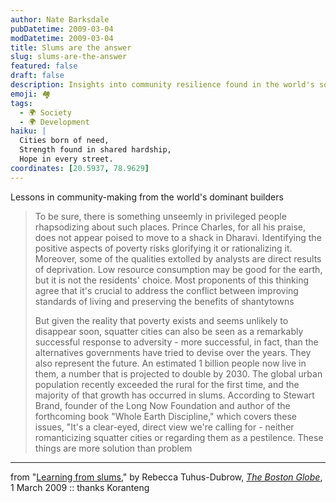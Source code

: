 ```yaml
---
author: Nate Barksdale
pubDatetime: 2009-03-04
modDatetime: 2009-03-04
title: Slums are the answer
slug: slums-are-the-answer
featured: false
draft: false
description: Insights into community resilience found in the world's squatter cities.
emoji: 🏘️
tags:
  - 🌍 Society
  - 🌍 Development
haiku: |
  Cities born of need,  
  Strength found in shared hardship,  
  Hope in every street.
coordinates: [20.5937, 78.9629]
---
```


Lessons in community-making from the world's dominant builders

> To be sure, there is something unseemly in privileged people rhapsodizing about such places. Prince Charles, for all his praise, does not appear poised to move to a shack in Dharavi. Identifying the positive aspects of poverty risks glorifying it or rationalizing it. Moreover, some of the qualities extolled by analysts are direct results of deprivation. Low resource consumption may be good for the earth, but it is not the residents' choice. Most proponents of this thinking agree that it's crucial to address the conflict between improving standards of living and preserving the benefits of shantytowns
>
> But given the reality that poverty exists and seems unlikely to disappear soon, squatter cities can also be seen as a remarkably successful response to adversity - more successful, in fact, than the alternatives governments have tried to devise over the years. They also represent the future. An estimated 1 billion people now live in them, a number that is projected to double by 2030. The global urban population recently exceeded the rural for the first time, and the majority of that growth has occurred in slums. According to Stewart Brand, founder of the Long Now Foundation and author of the forthcoming book "Whole Earth Discipline," which covers these issues, "It's a clear-eyed, direct view we're calling for - neither romanticizing squatter cities or regarding them as a pestilence. These things are more solution than problem

---

from "[Learning from slums](http://web.archive.org/web/20160304044222/http://www.boston.com/bostonglobe/ideas/articles/2009/03/01/learning_from_slums/?page=full)," by Rebecca Tuhus-Dubrow, [_The Boston Globe_](http://web.archive.org/web/20160304044222/http://www.boston.com/bostonglobe/ideas/articles/2009/03/01/learning_from_slums/?page=full), 1 March 2009 :: thanks Koranteng

